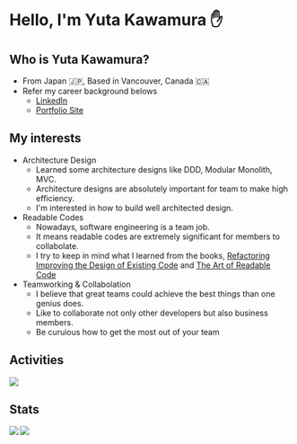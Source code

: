 # Hello, I'm Yuta Kawamura ✋

## Who is Yuta Kawamura?

- From Japan 🇯🇵, Based in Vancouver, Canada 🇨🇦
- Refer my career background belows
  - [LinkedIn](https://www.linkedin.com/in/yuta519/)
  - [Portfolio Site](https://yuta519.github.io/)

## My interests

- Architecture Design
  - Learned some architecture designs like DDD, Modular Monolith, MVC.
  - Architecture designs are absolutely important for team to make high efficiency.
  - I'm interested in how to build well architected design.
- Readable Codes
  - Nowadays, software engineering is a team job.
  - It means readable codes are extremely significant for members to collabolate.
  - I try to keep in mind what I learned from the books, [Refactoring
Improving the Design of Existing Code](https://martinfowler.com/books/refactoring.html) and [The Art of Readable Code](https://www.oreilly.com/library/view/the-art-of/9781449318482/)
- Teamworking & Collabolation
  - I believe that great teams could achieve the best things than one genius does.
  - Like to collaborate not only other developers but also business members.
  - Be curuious how to get the most out of your team

## Activities

[![](https://github-profile-summary-cards.vercel.app/api/cards/profile-details?username=yuta519&theme=vue)](https://github.com/vn7n24fzkq/github-profile-summary-cards)

## Stats

<a href="https://github.com/anuraghazra/github-readme-stats">
  <img align="left" src="https://github-readme-stats.vercel.app/api?username=yuta519&count_private=true&show_icons=true" />
</a>
<a href="https://github.com/anuraghazra/github-readme-stats">
  <img align="left" src="https://github-readme-stats.vercel.app/api/top-langs/?username=yuta519" />
</a>
